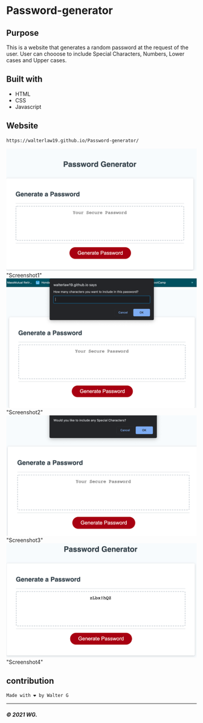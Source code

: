 # Password-generator

## Purpose
This is a website that generates a random password at the request of the user. User can chooose to include Special Characters, Numbers, Lower cases and Upper cases.

## Built with
* HTML
* CSS
* Javascript

## Website

```
https://walterlaw19.github.io/Password-generator/
```

![](Readme-images/screenshot1.PNG) "Screenshot1"
![](Readme-images/screenshot2.PNG) "Screenshot2"
![](Readme-images/screenshot3.PNG) "Screenshot3"
![](Readme-images/screenshot4.PNG) "Screenshot4"

## contribution
```
Made with ❤️️ by Walter G
```

---
##### © 2021 WG.
